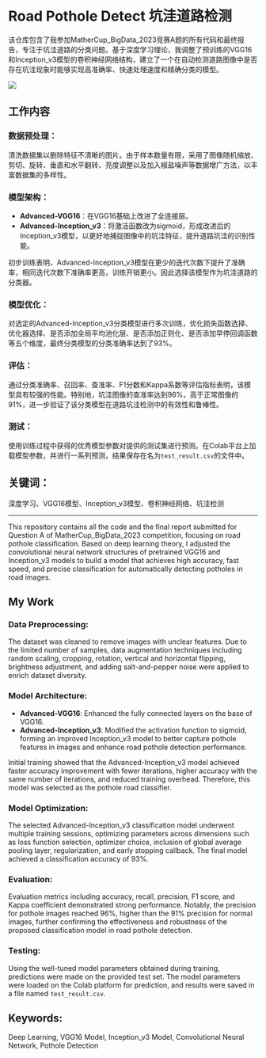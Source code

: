 # Road Pothole Detect 坑洼道路检测

该仓库包含了我参加MatherCup_BigData_2023竞赛A题的所有代码和最终报告，专注于坑洼道路的分类问题。基于深度学习理论，我调整了预训练的VGG16和Inception_v3模型的卷积神经网络结构，建立了一个在自动检测道路图像中是否存在坑洼现象时能够实现高准确率、快速处理速度和精确分类的模型。

![](https://cdn.jsdelivr.net/gh/oixel64/imgs/imgs/202406231803929.jpg)

## 工作内容

### 数据预处理：

清洗数据集以删除特征不清晰的图片。由于样本数量有限，采用了图像随机缩放、剪切、旋转、垂直和水平翻转、亮度调整以及加入椒盐噪声等数据增广方法，以丰富数据集的多样性。

### 模型架构：

- **Advanced-VGG16**：在VGG16基础上改进了全连接层。
- **Advanced-Inception_v3**：将激活函数改为sigmoid，形成改进后的Inception_v3模型，以更好地捕捉图像中的坑洼特征，提升道路坑洼的识别性能。

初步训练表明，Advanced-Inception_v3模型在更少的迭代次数下提升了准确率，相同迭代次数下准确率更高，训练开销更小。因此选择该模型作为坑洼道路的分类器。

### 模型优化：

对选定的Advanced-Inception_v3分类模型进行多次训练，优化损失函数选择、优化器选择、是否添加全局平均池化层、是否添加正则化、是否添加早停回调函数等五个维度，最终分类模型的分类准确率达到了93%。

### 评估：

通过分类准确率、召回率、查准率、F1分数和Kappa系数等评估指标表明，该模型具有较强的性能。特别地，坑洼图像的查准率达到96%，高于正常图像的91%，进一步验证了该分类模型在道路坑洼检测中的有效性和鲁棒性。

### 测试：

使用训练过程中获得的优秀模型参数对提供的测试集进行预测。在Colab平台上加载模型参数，并进行一系列预测，结果保存在名为`test_result.csv`的文件中。

## 关键词：
深度学习、VGG16模型、Inception_v3模型、卷积神经网络、坑洼检测

---

This repository contains all the code and the final report submitted for Question A of MatherCup_BigData_2023 competition, focusing on road pothole classification. Based on deep learning theory, I adjusted the convolutional neural network structures of pretrained VGG16 and Inception_v3 models to build a model that achieves high accuracy, fast speed, and precise classification for automatically detecting potholes in road images.

## My Work

### Data Preprocessing:

The dataset was cleaned to remove images with unclear features. Due to the limited number of samples, data augmentation techniques including random scaling, cropping, rotation, vertical and horizontal flipping, brightness adjustment, and adding salt-and-pepper noise were applied to enrich dataset diversity.

### Model Architecture:

- **Advanced-VGG16**: Enhanced the fully connected layers on the base of VGG16.
- **Advanced-Inception_v3**: Modified the activation function to sigmoid, forming an improved Inception_v3 model to better capture pothole features in images and enhance road pothole detection performance.

Initial training showed that the Advanced-Inception_v3 model achieved faster accuracy improvement with fewer iterations, higher accuracy with the same number of iterations, and reduced training overhead. Therefore, this model was selected as the pothole road classifier.

### Model Optimization:

The selected Advanced-Inception_v3 classification model underwent multiple training sessions, optimizing parameters across dimensions such as loss function selection, optimizer choice, inclusion of global average pooling layer, regularization, and early stopping callback. The final model achieved a classification accuracy of 93%.

### Evaluation:

Evaluation metrics including accuracy, recall, precision, F1 score, and Kappa coefficient demonstrated strong performance. Notably, the precision for pothole images reached 96%, higher than the 91% precision for normal images, further confirming the effectiveness and robustness of the proposed classification model in road pothole detection.

### Testing:

Using the well-tuned model parameters obtained during training, predictions were made on the provided test set. The model parameters were loaded on the Colab platform for prediction, and results were saved in a file named `test_result.csv`.

## Keywords:
Deep Learning, VGG16 Model, Inception_v3 Model, Convolutional Neural Network, Pothole Detection




